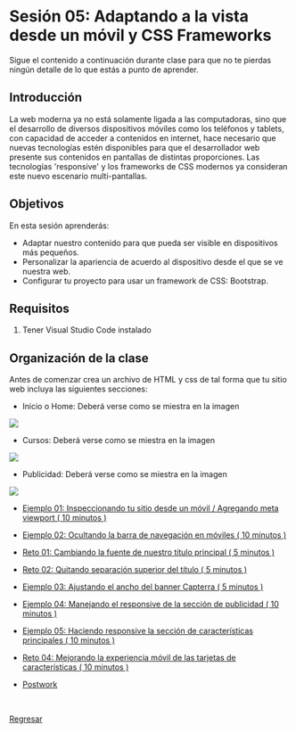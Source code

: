 # Sesión 05: Adaptando a la vista desde un móvil y CSS Frameworks

Sigue el contenido a continuación durante clase para que no te pierdas ningún
detalle de lo que estás a punto de aprender.

## Introducción
La web moderna ya no está solamente ligada a las computadoras, sino que el desarrollo de diversos dispositivos móviles como los teléfonos y tablets, con capacidad de acceder a contenidos en internet, hace necesario que nuevas tecnologías estén disponibles para que el desarrollador web presente sus contenidos en pantallas de distintas proporciones. Las tecnologías 'responsive' y los frameworks de CSS modernos ya consideran este nuevo escenario multi-pantallas.
## Objetivos

En esta sesión aprenderás:

- Adaptar nuestro contenido para que pueda ser visible en dispositivos más
  pequeños.
- Personalizar la apariencia de acuerdo al dispositivo desde el que se ve
  nuestra web.
- Configurar tu proyecto para usar un framework de CSS: Bootstrap.

## Requisitos
1. Tener Visual Studio Code instalado

## Organización de la clase

Antes de comenzar crea un archivo de HTML y css de tal forma que tu sitio web incluya las siguientes secciones:

- Inicio o Home: Deberá verse como se miestra en la imagen 

![](.img/img1.png)

- Cursos: Deberá verse como se miestra en la imagen 

![](.img/img2.png)

- Publicidad: Deberá verse como se miestra en la imagen 

![](.img/img3.png)

- [Ejemplo 01: Inspeccionando tu sitio desde un móvil / Agregando meta viewport ( 10 minutos ) ](./Ejemplo-01/README.md)

- [Ejemplo  02: Ocultando la barra de navegación en móviles ( 10 minutos ) ](./Ejemplo-02/README.md)

- [Reto  01: Cambiando la fuente de nuestro título principal ( 5 minutos ) ](./reto-01/README.md)

- [Reto  02: Quitando separación superior del título ( 5 minutos ) ](./reto-02/README.md)

- [Ejemplo  03: Ajustando el ancho del banner Capterra ( 5 minutos ) ](./Ejemplo-03/README.md)

- [Ejemplo  04: Manejando el responsive de la sección de publicidad ( 10 minutos ) ](./Ejemplo-04/README.md)

- [Ejemplo  05: Haciendo responsive la sección de características principales ( 10 minutos ) ](./Ejemplo-05/README.md)

- [Reto  04: Mejorando la experiencia móvil de las tarjetas de características ( 10 minutos ) ](./reto-04/README.md)

- [Postwork](./postwork/README.md)

<br/>

[Regresar](../README.md)
